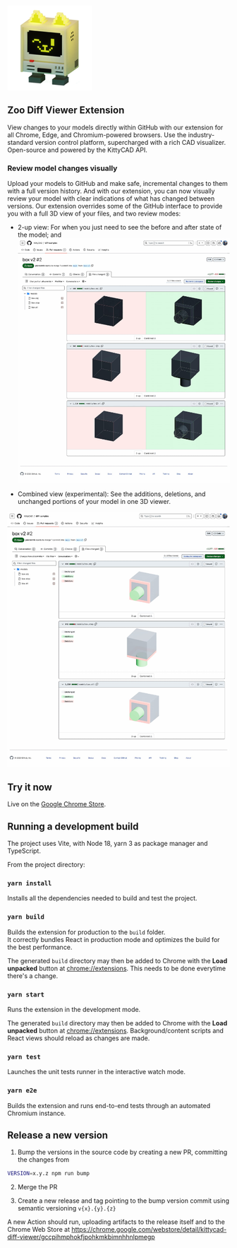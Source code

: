 ![Zoo](/public/logo192.png)

## Zoo Diff Viewer Extension

View changes to your models directly within GitHub with our extension for all Chrome, Edge, and Chromium-powered browsers. Use the industry-standard version control platform, supercharged with a rich CAD visualizer. Open-source and powered by the KittyCAD API.

### Review model changes visually

Upload your models to GitHub and make safe, incremental changes to them with a full version history. And with our extension, you can now visually review your model with clear indications of what has changed between versions. Our extension overrides some of the GitHub interface to provide you with a full 3D view of your files, and two review modes:

- 2-up view: For when you just need to see the before and after state of the model; and
![2-up view](/public/diff-viewer-2-up.jpg)

- Combined view (experimental): See the additions, deletions, and unchanged portions of your model in one 3D viewer.

![Combined view](/public/diff-viewer-combined.jpg)

## Try it now

Live on the [Google Chrome Store](https://chrome.google.com/webstore/detail/kittycad-diff-viewer/gccpihmphokfjpohkmkbimnhhnlpmegp).

## Running a development build

The project uses Vite, with Node 18, yarn 3 as package manager and TypeScript.

From the project directory:

### `yarn install`

Installs all the dependencies needed to build and test the project.

### `yarn build`

Builds the extension for production to the `build` folder.\
It correctly bundles React in production mode and optimizes the build for the best performance.

The generated `build` directory may then be added to Chrome with the **Load unpacked** button at [chrome://extensions](). This needs to be done everytime there's a change.

### `yarn start`

Runs the extension in the development mode.

The generated `build` directory may then be added to Chrome with the **Load unpacked** button at [chrome://extensions](). Background/content scripts and React views should reload as changes are made.

### `yarn test`

Launches the unit tests runner in the interactive watch mode.

### `yarn e2e`

Builds the extension and runs end-to-end tests through an automated Chromium instance.

## Release a new version

1. Bump the versions in the source code by creating a new PR, committing the changes from

```bash
VERSION=x.y.z npm run bump
```

2. Merge the PR

3. Create a new release and tag pointing to the bump version commit using semantic versioning `v{x}.{y}.{z}`

A new Action should run, uploading artifacts to the release itself and to the Chrome Web Store at https://chrome.google.com/webstore/detail/kittycad-diff-viewer/gccpihmphokfjpohkmkbimnhhnlpmegp
